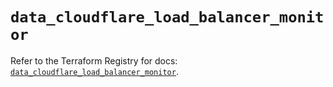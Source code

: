 # `data_cloudflare_load_balancer_monitor`

Refer to the Terraform Registry for docs: [`data_cloudflare_load_balancer_monitor`](https://registry.terraform.io/providers/cloudflare/cloudflare/5.10.0/docs/data-sources/load_balancer_monitor).
